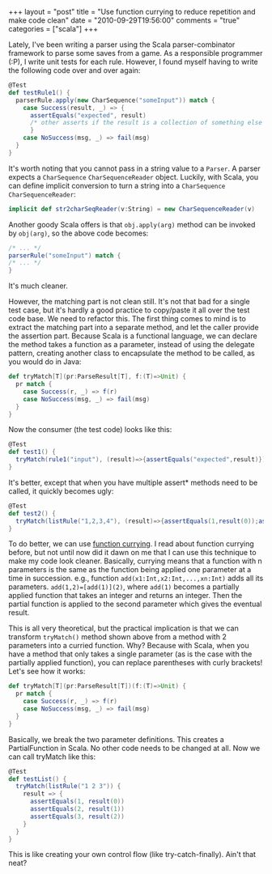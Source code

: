 +++
layout = "post"
title = "Use function currying to reduce repetition and make code clean"
date = "2010-09-29T19:56:00"
comments = "true"
categories = ["scala"]
+++

Lately, I've been writing a parser using the Scala parser-combinator framework to parse some saves from a game. As a responsible programmer (:P), I write unit tests for each rule. However, I found myself having to write the following code over and over again:

```scala
@Test
def testRule1() {
  parserRule.apply(new CharSequence("someInput")) match {
    case Success(result, _) => {
      assertEquals("expected", result)
      /* other asserts if the result is a collection of something else */
      }
    case NoSuccess(msg, _) => fail(msg)
  }
}
```

It's worth noting that you cannot pass in a string value to a `Parser`. A parser expects a `CharSequence` `CharSequenceReader` object. Luckily, with Scala, you can define implicit conversion to turn a string into a `CharSequence` `CharSequenceReader`:

```scala
implicit def str2charSeqReader(v:String) = new CharSequenceReader(v)
```

Another goody Scala offers is that `obj.apply(arg)` method can be invoked by `obj(arg)`, so the above code becomes:

```scala
/* ... */
parserRule("someInput") match {
/* ... */
}
```

It's much cleaner.

However, the matching part is not clean still. It's not that bad for a single test case, but it's hardly a good practice to copy/paste it all over the test code base. We need to refactor this. The first thing comes to mind is to extract the matching part into a separate method, and let the caller provide the assertion part. Because Scala is a functional language, we can declare the method takes a function as a parameter, instead of using the delegate pattern, creating another class to encapsulate the method to be called, as you would do in Java:

```scala
def tryMatch[T](pr:ParseResult[T], f:(T)=>Unit) {
  pr match {
    case Success(r, _) => f(r)
    case NoSuccess(msg, _) => fail(msg)
  }
}
```

Now the consumer (the test code) looks like this:

```scala
@Test
def test1() {
  tryMatch(rule1("input"), (result)=>{assertEquals("expected",result)})
}
```

It's better, except that when you have multiple assert* methods need to be called, it quickly becomes ugly:

```scala
@Test
def test2() {
  tryMatch(listRule("1,2,3,4"), (result)=>{assertEquals(1,result(0));assertEquals(2,result(1));assertEquals(3,result(2));assertEquals(4,result(3))})
}
```

To do better, we can use [function currying](http://en.wikipedia.org/wiki/Currying). I read about function currying before, but not until now did it dawn on me that I can use this technique to make my code look cleaner. Basically, currying means that a function with n parameters is the same as the function being applied one parameter at a time in succession. e.g., function `add(x1:Int,x2:Int,...,xn:Int)` adds all its parameters. `add(1,2)=[add(1)](2)`, where `add(1)` becomes a partially applied function that takes an integer and returns an integer. Then the partial function is applied to the second parameter which gives the eventual result.

This is all very theoretical, but the practical implication is that we can transform `tryMatch()` method shown above from a method with 2 parameters into a curried function. Why? Because with Scala, when you have a method that only takes a single parameter (as is the case with the partially applied function), you can replace parentheses with curly brackets! Let's see how it works:

```scala
def tryMatch[T](pr:ParseResult[T])(f:(T)=>Unit) {
  pr match {
    case Success(r, _) => f(r)
    case NoSuccess(msg, _) => fail(msg)
  }
}
```

Basically, we break the two parameter definitions. This creates a PartialFunction in Scala. No other code needs to be changed at all. Now we can call tryMatch like this:

```scala
@Test
def testList() {
  tryMatch(listRule("1 2 3")) {
    result => {
      assertEquals(1, result(0))
      assertEquals(2, result(1))
      assertEquals(3, result(2))
    }
  }
}
```

This is like creating your own control flow (like try-catch-finally). Ain't that neat?
